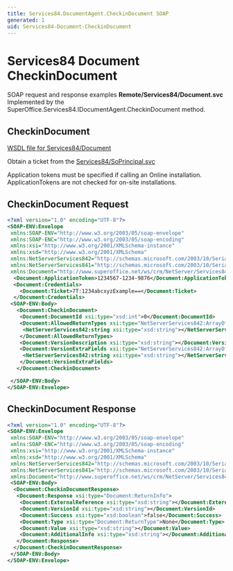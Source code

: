 ```yaml
---
title: Services84.DocumentAgent.CheckinDocument SOAP
generated: 1
uid: Services84-Document-CheckinDocument
---
```


# Services84 Document CheckinDocument

SOAP request and response examples **Remote/Services84/Document.svc**
Implemented by the <see cref="M:SuperOffice.Services84.IDocumentAgent.CheckinDocument">SuperOffice.Services84.IDocumentAgent.CheckinDocument</see> method.

## CheckinDocument

[WSDL file for Services84/Document](../Services84-Document.md)

Obtain a ticket from the [Services84/SoPrincipal.svc](../SoPrincipal/index.md)

Application tokens must be specified if calling an Online installation. ApplicationTokens are not checked for on-site installations.

## CheckinDocument Request

```xml
<?xml version="1.0" encoding="UTF-8"?>
<SOAP-ENV:Envelope
 xmlns:SOAP-ENV="http://www.w3.org/2003/05/soap-envelope"
 xmlns:SOAP-ENC="http://www.w3.org/2003/05/soap-encoding"
 xmlns:xsi="http://www.w3.org/2001/XMLSchema-instance"
 xmlns:xsd="http://www.w3.org/2001/XMLSchema"
 xmlns:NetServerServices842="http://schemas.microsoft.com/2003/10/Serialization/Arrays"
 xmlns:NetServerServices841="http://schemas.microsoft.com/2003/10/Serialization/"
 xmlns:Document="http://www.superoffice.net/ws/crm/NetServer/Services84">
  <Document:ApplicationToken>1234567-1234-9876</Document:ApplicationToken>
  <Document:Credentials>
    <Document:Ticket>7T:1234abcxyzExample==</Document:Ticket>
  </Document:Credentials>
 <SOAP-ENV:Body>
   <Document:CheckinDocument>
    <Document:DocumentId xsi:type="xsd:int">0</Document:DocumentId>
    <Document:AllowedReturnTypes xsi:type="NetServerServices842:ArrayOfstring">
     <NetServerServices842:string xsi:type="xsd:string"></NetServerServices842:string>
    </Document:AllowedReturnTypes>
    <Document:VersionDescription xsi:type="xsd:string"></Document:VersionDescription>
    <Document:VersionExtraFields xsi:type="NetServerServices842:ArrayOfstring">
     <NetServerServices842:string xsi:type="xsd:string"></NetServerServices842:string>
    </Document:VersionExtraFields>
   </Document:CheckinDocument>

 </SOAP-ENV:Body>
</SOAP-ENV:Envelope>

```

## CheckinDocument Response

```xml
<?xml version="1.0" encoding="UTF-8"?>
<SOAP-ENV:Envelope
 xmlns:SOAP-ENV="http://www.w3.org/2003/05/soap-envelope"
 xmlns:SOAP-ENC="http://www.w3.org/2003/05/soap-encoding"
 xmlns:xsi="http://www.w3.org/2001/XMLSchema-instance"
 xmlns:xsd="http://www.w3.org/2001/XMLSchema"
 xmlns:NetServerServices842="http://schemas.microsoft.com/2003/10/Serialization/Arrays"
 xmlns:NetServerServices841="http://schemas.microsoft.com/2003/10/Serialization/"
 xmlns:Document="http://www.superoffice.net/ws/crm/NetServer/Services84">
 <SOAP-ENV:Body>
  <Document:CheckinDocumentResponse>
   <Document:Response xsi:type="Document:ReturnInfo">
    <Document:ExternalReference xsi:type="xsd:string"></Document:ExternalReference>
    <Document:VersionId xsi:type="xsd:string"></Document:VersionId>
    <Document:Success xsi:type="xsd:boolean">false</Document:Success>
    <Document:Type xsi:type="Document:ReturnType">None</Document:Type>
    <Document:Value xsi:type="xsd:string"></Document:Value>
    <Document:AdditionalInfo xsi:type="xsd:string"></Document:AdditionalInfo>
   </Document:Response>
  </Document:CheckinDocumentResponse>
 </SOAP-ENV:Body>
</SOAP-ENV:Envelope>

```
